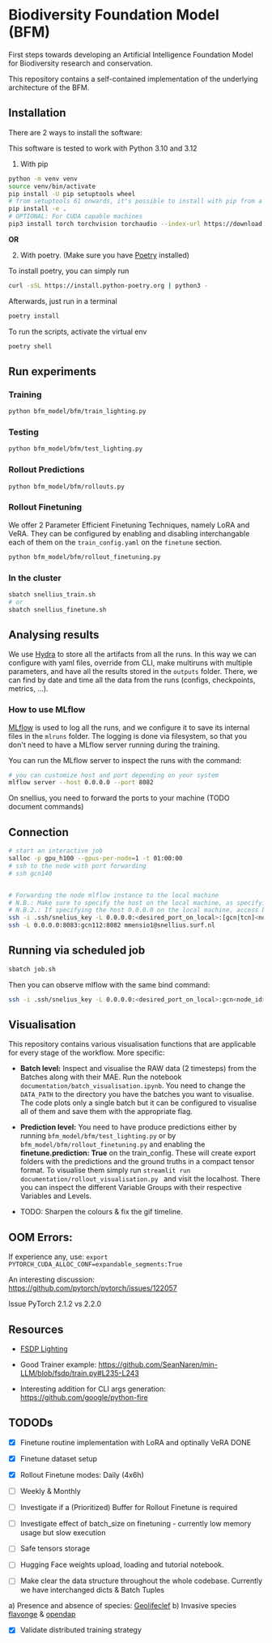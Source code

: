 # Biodiversity Foundation Model (BFM)

First steps towards developing an Artificial Intelligence Foundation Model for Biodiversity research and conservation.

This repository contains a self-contained implementation of the underlying architecture of the BFM.

## Installation

There are 2 ways to install the software:

This software is tested to work with Python 3.10 and 3.12

1) With pip

```bash
python -m venv venv
source venv/bin/activate
pip install -U pip setuptools wheel
# from setuptools 61 onwards, it's possible to install with pip from a pyproject.toml
pip install -e .
# OPTIONAL: For CUDA capable machines
pip3 install torch torchvision torchaudio --index-url https://download.pytorch.org/whl/cu124
```

**OR**

2) With poetry. (Make sure you have [Poetry](https://python-poetry.org/docs/#installation) installed)

To install poetry, you can simply run
```bash
curl -sSL https://install.python-poetry.org | python3 -
```

Afterwards, just run in a terminal
```bash
poetry install
```
To run the scripts, activate the virtual env
```bash
poetry shell
```

## Run experiments

### Training

```bash
python bfm_model/bfm/train_lighting.py
```

### Testing

```bash
python bfm_model/bfm/test_lighting.py
```

### Rollout Predictions

```bash
python bfm_model/bfm/rollouts.py
```

### Rollout Finetuning

We offer 2 Parameter Efficient Finetuning Techniques, namely LoRA and VeRA. They can be configured by enabling and disabling interchangable each of them on the `train_config.yaml` on the `finetune` section.

```bash
python bfm_model/bfm/rollout_finetuning.py
```

### In the cluster
```bash
sbatch snellius_train.sh 
# or 
sbatch snellius_finetune.sh
```

## Analysing results

We use [Hydra](https://hydra.cc/docs/intro/) to store all the artifacts from all the runs. In this way we can configure with yaml files, override from CLI, make multiruns with multiple parameters, and have all the results stored in the `outputs` folder.
There, we can find by date and time all the data from the runs (configs, checkpoints, metrics, ...).


### How to use MLflow

[MLflow](https://mlflow.org/docs/latest/index.html) is used to log all the runs, and we configure it to save its internal files in the `mlruns` folder. The logging is done via filesystem, so that you don't need to have a MLflow server running during the training.

You can run the MLflow server to inspect the runs with the command:

```bash
# you can customize host and port depending on your system
mlflow server --host 0.0.0.0 --port 8082
```

On snellius, you need to forward the ports to your machine (TODO document commands)


## Connection

```bash
# start an interactive job
salloc -p gpu_h100 --gpus-per-node=1 -t 01:00:00
# ssh to the node with port forwarding
# ssh gcn140


# Forwarding the node mlflow instance to the local machine
# N.B.: Make sure to specify the host on the local machine, as specifying just the port might results in "Permission denied" errors.
# N.B.2.: If specifying the host 0.0.0.0 on the local machine, access by using `localhost:<port_id>`.
ssh -i .ssh/snelius_key -L 0.0.0.0:<desired_port_on_local>:[gcn|tcn]<node_id>:<mlflow_port_on_remote> <user_name>@snellius.surf.nl
ssh -L 0.0.0.0:8083:gcn112:8082 mmensio1@snellius.surf.nl

```

## Running via scheduled job

```bash
sbatch job.sh
```

Then you can observe mlflow with the same bind command:
```bash
ssh -i .ssh/snelius_key -L 0.0.0.0:<desired_port_on_local>:gcn<node_id>:<mlflow_port_on_remote> <user_name>@snellius.surf.nl
```

## Visualisation
This repository contains various visualisation functions that are applicable for every stage of the workflow. More specific:

- **Batch level:** Inspect and visualise the RAW data (2 timesteps) from the Batches along with their MAE. Run the notebook `documentation/batch_visualisation.ipynb`. You need to change the `DATA_PATH` to the directory you have the batches you want to visualise. The code plots only a single batch but it can be configured to visualise all of them and save them with the appropriate flag.

- **Prediction level:** You need to have produce predictions either by running `bfm_model/bfm/test_lighting.py` or by `bfm_model/bfm/rollout_finetuning.py` and enabling the **finetune.prediction: True** on the train_config. These will create export folders with the predictions and the ground truths in a compact tensor format. To visualise them simply run `streamlit run documentation/rollout_visualisation.py ` and visit the localhost. There you can inspect the different Variable Groups with their respective Variables and Levels. 

- TODO: Sharpen the colours & fix the gif timeline.

## OOM Errors:

If experience any, use: `export PYTORCH_CUDA_ALLOC_CONF=expandable_segments:True`

An interesting discussion: https://github.com/pytorch/pytorch/issues/122057

Issue PyTorch 2.1.2 vs 2.2.0

## Resources

+ [FSDP Lighting](https://lightning.ai/docs/pytorch/stable/advanced/model_parallel/fsdp.html)

+ Good Trainer example: https://github.com/SeanNaren/min-LLM/blob/fsdp/train.py#L235-L243

+ Interesting addition for CLI args generation: https://github.com/google/python-fire

## TODODs
-[x] Finetune routine implementation with LoRA and optinally VeRA DONE

-[x] Finetune dataset setup

-[x] Rollout Finetune modes: Daily (4x6h)

-[ ] Weekly & Monthly

-[ ] Investigate if a (Prioritized) Buffer for Rollout Finetune is required

-[ ] Investigate effect of batch_size on finetuning - currently low memory usage but slow execution

-[ ] Safe tensors storage

-[ ] Hugging Face weights upload, loading and tutorial notebook.

- [ ] Make clear the data structure throughout the whole codebase. Currently we have interchanged dicts & Batch Tuples

a) Presence and absence of species: [Geolifeclef](https://www.kaggle.com/competitions/geolifeclef-2023-lifeclef-2023-x-fgvc10/data
)
b) Invasive species [flavonge](https://floraveg.eu/) & [opendap](http://opendap.biodt.eu/ias-pdt/0/outputs/)

-[x] Validate distributed training strategy
